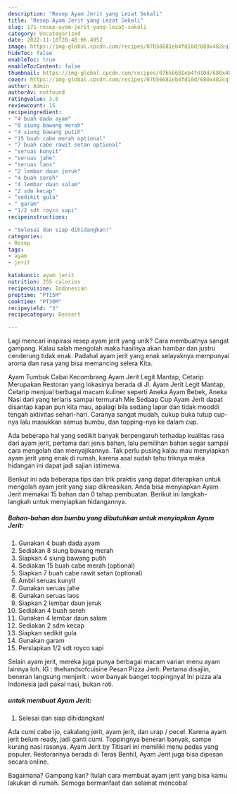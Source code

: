 ```yaml
---
description: "Resep Ayam Jerit yang Lezat Sekali"
title: "Resep Ayam Jerit yang Lezat Sekali"
slug: 171-resep-ayam-jerit-yang-lezat-sekali
category: Uncategorized
date: 2022-11-10T20:40:06.495Z
image: https://img-global.cpcdn.com/recipes/07b56681eb4fd10d/680x482cq70/ayam-jerit-foto-resep-utama.jpg
hideToc: false
enableToc: true
enableTocContent: false
thumbnail: https://img-global.cpcdn.com/recipes/07b56681eb4fd10d/680x482cq70/ayam-jerit-foto-resep-utama.jpg
cover: https://img-global.cpcdn.com/recipes/07b56681eb4fd10d/680x482cq70/ayam-jerit-foto-resep-utama.jpg
author: Admin
authorAv: notfound
ratingvalue: 3.6
reviewcount: 15
recipeingredient:
- "4 buah dada ayam"
- "8 siung bawang merah"
- "4 siung bawang putih"
- "15 buah cabe merah optional"
- "7 buah cabe rawit setan optional"
- "seruas kunyit"
- "seruas jahe"
- "seruas laos"
- "2 lembar daun jeruk"
- "4 buah sereh"
- "4 lembar daun salam"
- "2 sdm kecap"
- "sedikit gula"
- " garam"
- "1/2 sdt royco sapi"
recipeinstructions:

- "Selesai dan siap dihidangkan!"
categories:
- Resep
tags:
- ayam
- jerit

katakunci: ayam jerit 
nutrition: 255 calories
recipecuisine: Indonesian
preptime: "PT15M"
cooktime: "PT30M"
recipeyield: "3"
recipecategory: Dessert

---
```





Lagi mencari inspirasi resep ayam jerit yang unik? Cara membuatnya sangat gampang. Kalau salah mengolah maka hasilnya akan hambar dan justru cenderung tidak enak. Padahal ayam jerit yang enak selayaknya mempunyai aroma dan rasa yang bisa memancing selera Kita.





Ayam Tumbuk Cabai Kecombrang Ayam Jerit Legit Mantap, Cetarip Merupakan Restoran yang lokasinya berada di Jl. Ayam Jerit Legit Mantap, Cetarip menjual berbagai macam kuliner seperti Aneka Ayam Bebek, Aneka Nasi dari yang terlaris sampai termurah Mie Sedaap Cup Ayam Jerit dapat disantap kapan pun kita mau, apalagi bila sedang lapar dan tidak mooddi tengah aktivitas sehari-hari. Caranya sangat mudah, cukup buka tutup cup-nya lalu masukkan semua bumbu, dan topping-nya ke dalam cup.

Ada beberapa hal yang sedikit banyak berpengaruh terhadap kualitas rasa dari ayam jerit, pertama dari jenis bahan, lalu pemilihan bahan segar sampai cara mengolah dan menyajikannya. Tak perlu pusing kalau mau menyiapkan ayam jerit yang enak di rumah, karena asal sudah tahu triknya maka hidangan ini dapat jadi sajian istimewa.






Berikut ini ada beberapa tips dan trik praktis yang dapat diterapkan untuk mengolah ayam jerit yang siap dikreasikan. Anda bisa menyiapkan Ayam Jerit memakai 15 bahan dan 0 tahap pembuatan. Berikut ini langkah-langkah untuk menyiapkan hidangannya.

<!--inarticleads1-->

##### Bahan-bahan dan bumbu yang dibutuhkan untuk menyiapkan Ayam Jerit:

1. Gunakan 4 buah dada ayam
1. Sediakan 8 siung bawang merah
1. Siapkan 4 siung bawang putih
1. Sediakan 15 buah cabe merah (optional)
1. Siapkan 7 buah cabe rawit setan (optional)
1. Ambil seruas kunyit
1. Gunakan seruas jahe
1. Gunakan seruas laos
1. Siapkan 2 lembar daun jeruk
1. Sediakan 4 buah sereh
1. Gunakan 4 lembar daun salam
1. Sediakan 2 sdm kecap
1. Siapkan sedikit gula
1. Gunakan  garam
1. Persiapkan 1/2 sdt royco sapi


Selain ayam jerit, mereka juga punya berbagai macam varian menu ayam lainnya loh. IG : thehandsofcuisine Pesan Pizza Jerit. Pertama disajiin, beneran langsung menjerit : wow banyak banget toppingnya! Ini pizza ala Indonesia jadi pakai nasi, bukan roti. 

<!--inarticleads2-->

#####  untuk membuat Ayam Jerit:


1. Selesai dan siap dihidangkan!

Ada cumi cabe ijo, cakalang jerit, ayam jerit, dan urap / pecel. Karena ayam jerit belum ready, jadi ganti cumi. Toppingnya beneran banyak, sampe kurang nasi rasanya. Ayam Jerit by Titisari ini memiliki menu pedas yang populer. Restorannya berada di Teras Benhil, Ayam Jerit juga bisa dipesan secara online. 

Bagaimana? Gampang kan? Itulah cara membuat ayam jerit yang bisa kamu lakukan di rumah. Semoga bermanfaat dan selamat mencoba!
